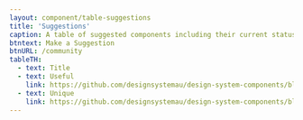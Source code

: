 ```yaml
---
layout: component/table-suggestions
title: 'Suggestions'
caption: A table of suggested components including their current status.
btntext: Make a Suggestion
btnURL: /community
tableTH:
  - text: Title
  - text: Useful
    link: https://github.com/designsystemau/design-system-components/blob/master/CONTRIBUTING.md#useful
  - text: Unique
    link: https://github.com/designsystemau/design-system-components/blob/master/CONTRIBUTING.md#unique
---
```

